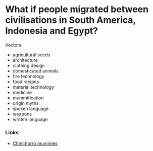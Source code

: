 # What if people migrated between civilisations in South America, Indonesia and Egypt?

Vectors:

- agricultural seeds
- architecture
- clothing design
- domesticated animals
- fire technology
- food recipes
- material technology
- medicine
- mummification
- origin myths
- spoken language
- weapons
- written language

### Links

- [Chinchorro mummies](https://en.wikipedia.org/wiki/Chinchorro_mummies)

